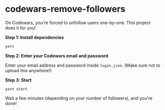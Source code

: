 # codewars-remove-followers

On Codewars, you're forced to unfollow users one-by-one. This project does it for you!

**Step 1: Install dependencies**

```sh
yarn
```

**Step 2: Enter your Codewars email and password**

Enter your email address and password inside `login.json`. (Make sure not to upload this anywhere!)

**Step 3: Start**

```
yarn start
```

Wait a few minutes (depending on your number of followers), and you're done!
